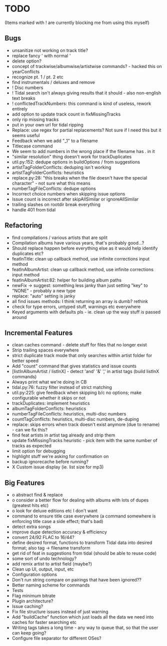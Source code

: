 # TODO

(Items marked with ! are currently blocking me from using this myself)

## Bugs

- unsanitize not working on track title?
- replace fancy ' with normal '
- delete option?
- concept of trackwise/albumwise/artistwise commands? - hacked this on yearConflicts
- recognize pt. 1 / pt. 2 etc
- find instrumentals / deluxes and remove
- ! Disc numbers
- ! Tidal search isn't always giving results that it should - also non-english text breaks
- ! conflictedTrackNumbers: this command is kind of useless, rework entirely
- add option to update track count in fixMissingTracks
- only rip missing tracks
- put in your own url for tidal ripping
- Replace: use regex for partial replacements? Not sure if I need this but it seems useful
- Feedback when we add "\_1" to a filename
- Titlecase command
- We seem to add numbers in the wrong place if the filename has . in it
- "similar resolution" thing doesn't work for trackDuplicates
- util.py:152: dedupe options in buildOptions / from suggestions
- artistTagFolderConflicts: deduping isn't working
- artistTagFolderConflicts: heuristics
- replace.py:28: "this breaks when the file doesn't have the special character" - not sure what this means
- numberTagFileConflicts: dedupe options
- Incorrect choice numbers when skipping issue options
- Issue count is incorrect after skipAllSimilar or ignoreAllSimilar
- trailing slashes on rootdir break everything
- handle 401 from tidal

## Refactoring

- find compilations / various artists that are split
- Compilation albums have various years, that's probably good...?
- Should replace happen before everything else as it would help identify duplicates etc?
- featInTitle: clean up callback method, use infinite corrections input method
- featInAlbumArtist: clean up callback method, use infinite corrections input method
- featInAlbumArtist:82: helper for building album paths
- newFix -> suggest: something less janky than just setting "key" to "NONE" - probably a new type
- replace: "auto" setting is janky
- all find issues methods: I think returning an array is dumb? rethink
- check for type errors, untyped stuff, warnings etc everywhere
- Keyed arguments with defaults pls - ie. clean up the way stuff is passed around

## Incremental Features

- clean caches command - delete stuff for files that no longer exist
- Strip trailing spaces everywhere
- strict duplicate track mode that only searches within artist folder for better speed
- Add "count" command that gives statistics and issue counts
- [listInAlbumArtist / listInX] - detect 'and' '&' ',' in artist tags (build listInX commands)
- Always print what we're doing in CB
- tidal.py:76: fuzzy filter instead of strict matching
- util.py:225: give feedback when skipping b/c no options; make configurable whether it skips or not
- trackDuplicates: implement heuristics
- albumTagFolderConflicts: heuristics
- numberTagFileConflicts: heuristics, multi-disc numbers
- countTagConflicts: heuristics, multi-disc numbers, de-duping
- replace: skips errors when track doesn't exist anymore (due to rename) - can we fix this?
- find feat artists in artist tag already and strip them
- update fixMissingTracks heuristic - pick item with the same number of tracks as expected
- limit option for debugging
- highlight stuff we're asking for confirmation on
- backup ignorecache before running?
- X Custom issue display (ie. list size for mp3)

## Big Features

- o abstract find & replace
- o consider a better flow for dealing with albums with lots of dupes (greatest hits etc)
- o look for deluxe editions etc I don't want
- command to ensure title case everywhere (a command somewhere is enforcing title case a side effect; that's bad)
- detect extra songs
- improve dupe detection accuracy & efficiency
- convert 24/92 FLAC to 16/44?
- define desired format, functions to transform Tidal data into desired format; also tag -> filename transform
- get rid of feat in suggestions from tidal (should be able to reuse code)
- some sort of undo technology?
- add remix artist to artist field (maybe?)
- Clean up UI, output, input, etc
- Configuration options
- Don't run string compare on pairings that have been ignored??
- Better naming scheme for commands
- Tests
- Flag minimum bitrate
- Plugin architecture?
- Issue caching?
- Fix file structure issues instead of just warning
- Add "buildCache" function which just loads all the data we need into caches for faster searching etc
- Writing tags takes a long time - any way to queue that, so that the user can keep going?
- Configure file separator for different OSes?
